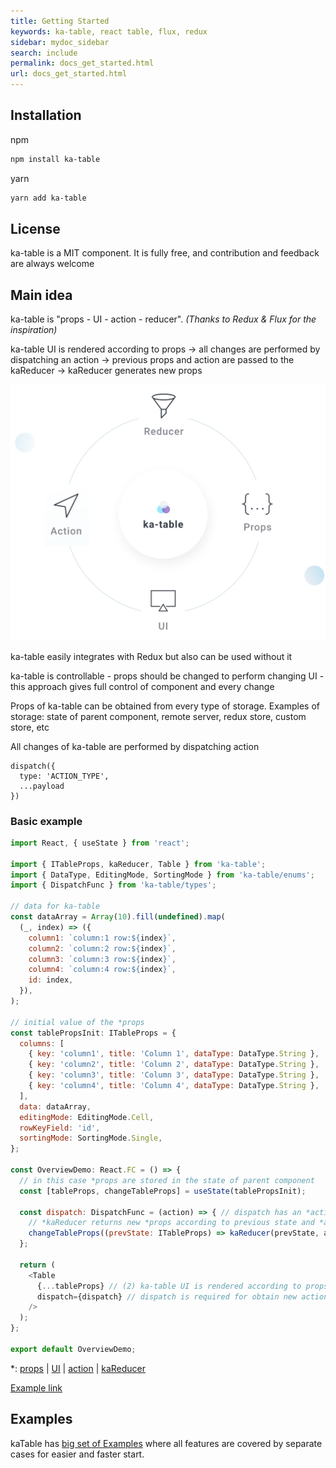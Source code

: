```yaml
---
title: Getting Started
keywords: ka-table, react table, flux, redux
sidebar: mydoc_sidebar
search: include
permalink: docs_get_started.html
url: docs_get_started.html
---
```


## Installation
npm
```sh
npm install ka-table
```
yarn
```sh
yarn add ka-table
```

## License
ka-table is a MIT component. It is fully free, and contribution and feedback are always welcome

## Main idea
ka-table is "props - UI - action - reducer". *(Thanks to Redux & Flux for the inspiration)*

 ka-table UI is rendered according to props -> all changes are performed by dispatching an action -> previous props and action are passed to the kaReducer -> kaReducer generates new props

![Pattern](./images/schema-docs.svg)

 ka-table easily integrates with Redux but also can be used without it

 ka-table is controllable - props should be changed to perform changing UI - this approach gives full control of component and every change

 Props of ka-table can be obtained from every type of storage. Examples of storage: state of parent component, remote server, redux store, custom store, etc


All changes of ka-table are performed by dispatching action

    dispatch({
      type: 'ACTION_TYPE',
      ...payload
    })

### Basic example

```js
import React, { useState } from 'react';

import { ITableProps, kaReducer, Table } from 'ka-table';
import { DataType, EditingMode, SortingMode } from 'ka-table/enums';
import { DispatchFunc } from 'ka-table/types';

// data for ka-table
const dataArray = Array(10).fill(undefined).map(
  (_, index) => ({
    column1: `column:1 row:${index}`,
    column2: `column:2 row:${index}`,
    column3: `column:3 row:${index}`,
    column4: `column:4 row:${index}`,
    id: index,
  }),
);

// initial value of the *props
const tablePropsInit: ITableProps = {
  columns: [
    { key: 'column1', title: 'Column 1', dataType: DataType.String },
    { key: 'column2', title: 'Column 2', dataType: DataType.String },
    { key: 'column3', title: 'Column 3', dataType: DataType.String },
    { key: 'column4', title: 'Column 4', dataType: DataType.String },
  ],
  data: dataArray,
  editingMode: EditingMode.Cell,
  rowKeyField: 'id',
  sortingMode: SortingMode.Single,
};

const OverviewDemo: React.FC = () => {
  // in this case *props are stored in the state of parent component
  const [tableProps, changeTableProps] = useState(tablePropsInit);

  const dispatch: DispatchFunc = (action) => { // dispatch has an *action as an argument
    // *kaReducer returns new *props according to previous state and *action, and saves new props to the state
    changeTableProps((prevState: ITableProps) => kaReducer(prevState, action));
  };

  return (
    <Table
      {...tableProps} // (2) ka-table UI is rendered according to props
      dispatch={dispatch} // dispatch is required for obtain new actions from the UI
    />
  );
};

export default OverviewDemo;
```
*: [props](./docs_props.html) |
[UI](./docs_ui.html) |
[action](./docs_action.html) |
[kaReducer](./docs_reducer.html)

[Example link](https://komarovalexander.github.io/ka-table/#/sorting)

## Examples
kaTable has [big set of Examples](https://komarovalexander.github.io/ka-table/#/overview) where all features are covered by separate cases for easier and faster start.
